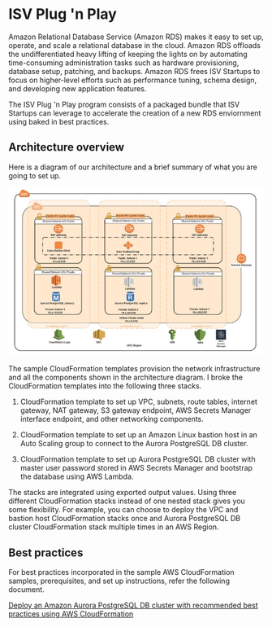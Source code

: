 # ISV Plug 'n Play

Amazon Relational Database Service (Amazon RDS) makes it easy to set up, operate, and scale a relational database in the cloud. Amazon RDS offloads the undifferentiated heavy lifting of keeping the lights on by automating time-consuming administration tasks such as hardware provisioning, database setup, patching, and backups. Amazon RDS frees ISV Startups to focus on higher-level efforts such as performance tuning, schema design, and developing new application features.

The ISV Plug 'n Play program consists of a packaged bundle that ISV Startups can leverage to accelerate the creation of a new RDS enviornment using baked in best practices.

## Architecture overview
Here is a diagram of our architecture and a brief summary of what you are going to set up.

![alt text](https://github.com/aws-samples/amazon-isv-plug-n-play/blob/main/ISVPnPRefArch.jpg?raw=true)

The sample CloudFormation templates provision the network infrastructure and all the components shown in the architecture diagram. I broke the CloudFormation templates into the following three stacks.

1. CloudFormation template to set up VPC, subnets, route tables, internet gateway, NAT gateway, S3 gateway endpoint, AWS Secrets Manager interface endpoint, and other networking components.
    
2. CloudFormation template to set up an Amazon Linux bastion host in an Auto Scaling group to connect to the Aurora PostgreSQL DB cluster.
    
3. CloudFormation template to set up Aurora PostgreSQL DB cluster with master user password stored in AWS Secrets Manager and bootstrap the database using AWS Lambda.

The stacks are integrated using exported output values. Using three different CloudFormation stacks instead of one nested stack gives you some flexibility. For example, you can choose to deploy the VPC and bastion host CloudFormation stacks once and Aurora PostgreSQL DB cluster CloudFormation stack multiple times in an AWS Region.

## Best practices
For best practices incorporated in the sample AWS CloudFormation samples, prerequisites, and set up instructions, refer the following document.

[Deploy an Amazon Aurora PostgreSQL DB cluster with recommended best practices using AWS CloudFormation](https://github.com/aws-samples/amazon-isv-plug-n-play/blob/main/Instructions/Deploy%20an%20Amazon%20Aurora%20PostgreSQL%20DB%20cluster%20with%20recommended%20best%20practices%20using%20AWS%20CloudFormation.pdf)
